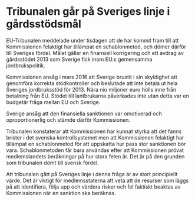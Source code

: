 # Tribunalen går på Sveriges linje i gårdsstödsmål

EU\-Tribunalen meddelade under tisdagen att de har kommit fram till att Kommissionen felaktigt har tillämpat en schablonmetod, och dömer därför till Sveriges fördel. Målet gäller en finansiell korrigering och ett avdrag av gårdsstödet 2013 som Sverige fick inom EU:s gemensamma jordbrukspolitik.


Kommissionen ansåg i mars 2016 att Sverige brustit i sin skyldighet att genomföra korrekta stödkontroller och beslutade att inte betala ut hela Sveriges jordbruksstöd för 2013\. Nära nio miljoner euro hölls inne från betalning från EU. Stödet till lantbrukarna påverkades inte utan detta var en budgetär fråga mellan EU och Sverige.

Sverige ansåg att den finansiella sanktionen var omotiverad och oproportionerlig och stämde därför Kommissionen.

Tribunalen konstaterar att Kommissionen har kunnat styrka att det fanns brister i det svenska kontrollsystemet men att Kommissionen felaktigt har tillämpat en schablonmetod för att uppskatta hur pass stor sanktionen bör vara. Schablonmetoden får bara användas efter att Kommissionen prövat medlemslandets beräkningar på hur stora felen är. Det är på den grunden som tribunalen dömt till svensk fördel.

Att tribunalen gått på Sveriges linje i denna fråga är av stort principiellt värde. Det är viktigt för medlemsstaterna att veta att de resurser som läggs på att identifiera, följa upp och värdera risker och fel faktiskt beaktas av Kommissionen när en sanktion ska beräknas.
